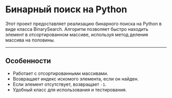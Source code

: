 # Бинарный поиск на Python

Этот проект предоставляет реализацию бинарного поиска на Python в виде класса BinarySearch. Алгоритм позволяет быстро находить элемент в отсортированном массиве, используя метод деления массива на половины.

---

## Особенности

- Работает с отсортированными массивами.
- Возвращает индекс искомого элемента, если он найден.
- Если элемент отсутствует, возвращает `-1`.
- Удобный класс для использования и тестирования.

